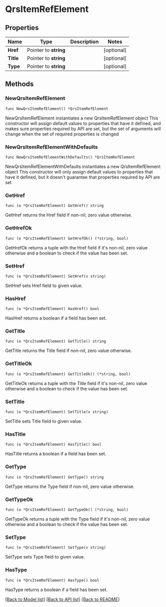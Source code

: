 # QrsItemRefElement

## Properties

Name | Type | Description | Notes
------------ | ------------- | ------------- | -------------
**Href** | Pointer to **string** |  | [optional] 
**Title** | Pointer to **string** |  | [optional] 
**Type** | Pointer to **string** |  | [optional] 

## Methods

### NewQrsItemRefElement

`func NewQrsItemRefElement() *QrsItemRefElement`

NewQrsItemRefElement instantiates a new QrsItemRefElement object
This constructor will assign default values to properties that have it defined,
and makes sure properties required by API are set, but the set of arguments
will change when the set of required properties is changed

### NewQrsItemRefElementWithDefaults

`func NewQrsItemRefElementWithDefaults() *QrsItemRefElement`

NewQrsItemRefElementWithDefaults instantiates a new QrsItemRefElement object
This constructor will only assign default values to properties that have it defined,
but it doesn't guarantee that properties required by API are set

### GetHref

`func (o *QrsItemRefElement) GetHref() string`

GetHref returns the Href field if non-nil, zero value otherwise.

### GetHrefOk

`func (o *QrsItemRefElement) GetHrefOk() (*string, bool)`

GetHrefOk returns a tuple with the Href field if it's non-nil, zero value otherwise
and a boolean to check if the value has been set.

### SetHref

`func (o *QrsItemRefElement) SetHref(v string)`

SetHref sets Href field to given value.

### HasHref

`func (o *QrsItemRefElement) HasHref() bool`

HasHref returns a boolean if a field has been set.

### GetTitle

`func (o *QrsItemRefElement) GetTitle() string`

GetTitle returns the Title field if non-nil, zero value otherwise.

### GetTitleOk

`func (o *QrsItemRefElement) GetTitleOk() (*string, bool)`

GetTitleOk returns a tuple with the Title field if it's non-nil, zero value otherwise
and a boolean to check if the value has been set.

### SetTitle

`func (o *QrsItemRefElement) SetTitle(v string)`

SetTitle sets Title field to given value.

### HasTitle

`func (o *QrsItemRefElement) HasTitle() bool`

HasTitle returns a boolean if a field has been set.

### GetType

`func (o *QrsItemRefElement) GetType() string`

GetType returns the Type field if non-nil, zero value otherwise.

### GetTypeOk

`func (o *QrsItemRefElement) GetTypeOk() (*string, bool)`

GetTypeOk returns a tuple with the Type field if it's non-nil, zero value otherwise
and a boolean to check if the value has been set.

### SetType

`func (o *QrsItemRefElement) SetType(v string)`

SetType sets Type field to given value.

### HasType

`func (o *QrsItemRefElement) HasType() bool`

HasType returns a boolean if a field has been set.


[[Back to Model list]](../README.md#documentation-for-models) [[Back to API list]](../README.md#documentation-for-api-endpoints) [[Back to README]](../README.md)


